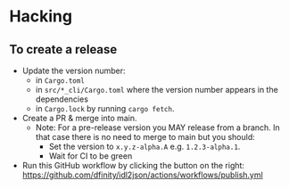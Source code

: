 # Hacking

## To create a release
- Update the version number:
  - in `Cargo.toml`
  - in `src/*_cli/Cargo.toml` where the version number appears in the dependencies
  - in `Cargo.lock` by running `cargo fetch`.
- Create a PR & merge into main.
  - Note: For a pre-release version you MAY release from a branch.  In that case there is no need to merge to main but you should:
    - Set the version to `x.y.z-alpha.A` e.g. `1.2.3-alpha.1`.
    - Wait for CI to be green
- Run this GitHub workflow by clicking the button on the right: https://github.com/dfinity/idl2json/actions/workflows/publish.yml

